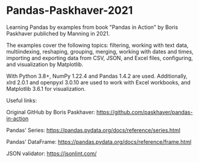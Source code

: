 # Pandas-Paskhaver-2021

Learning Pandas by examples from book "Pandas in Action" by Boris Paskhaver publiched by Manning in 2021.

The examples cover the following topics: filtering, working with text data, multiindexing, reshaping, grouping, merging, working with dates and times, importing and exporting data from CSV, JSON, and Excel files, configuring, and visualization by Matplotlib.

With Python 3.8+, NumPy 1.22.4 and Pandas 1.4.2 are used. Additionally, xlrd 2.0.1 and openpyxl 3.0.10 are used to work with Excel workbooks, and Matplotlib 3.6.1 for visualization. 

Useful links:

Original GitHub by Boris Paskhaver:
https://github.com/paskhaver/pandas-in-action

Pandas' Series: 
https://pandas.pydata.org/docs/reference/series.html

Pandas' DataFrame:
https://pandas.pydata.org/docs/reference/frame.html

JSON validator:
https://jsonlint.com/
